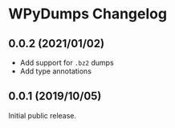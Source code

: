 # WPyDumps Changelog

## 0.0.2 (2021/01/02)

* Add support for `.bz2` dumps
* Add type annotations

## 0.0.1 (2019/10/05)

Initial public release.
